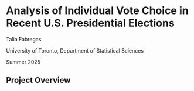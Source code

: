 # Analysis of Individual Vote Choice in Recent U.S. Presidential Elections

Talia Fabregas 

University of Toronto, Department of Statistical Sciences 

Summer 2025

## Project Overview


